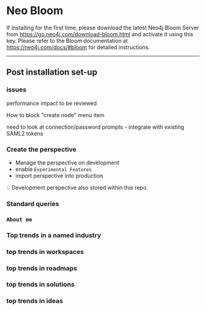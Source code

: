 # Neo Bloom

If installing for the first time, please download the latest Neo4j Bloom Server from https://go.neo4j.com/download-bloom.html and activate it using this key. Please refer to the Bloom documentation at https://neo4j.com/docs/#bloom for detailed instructions. 

---

## Post installation set-up

### issues

performance impact to be reviewed

How to block "create node" menu item

need to look at connection/password prompts - integrate with existing SAML2 tokens

### Create the perspective

- Manage the perspective on development
- enable `Experimental Features`
- import perspective into production

:bulb: Development perspective also stored within this repo.

### Standard queries

### `About me`


### Top trends in a named industry


### top trends in workspaces


### top trends in roadmaps


### top trends in solutions


### top trends in ideas



